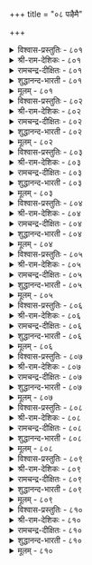 +++
title = "०८ पऴैमै"

+++

<details><summary>विश्वास-प्रस्तुतिः - ८०१</summary>

पऴैमै ऎनप्पडुवदु यादॆनिन् यादुम्  
किऴमैयैक् कीऴ्न्दिडा नट्पु।       ८०१
</details>

<details><summary>श्री-राम-देशिकः - ८०१</summary>

अधिकारः ८१. प्राक्तनस्नेहः  
चिरस्निग्धेन सौहार्दत् कृतं दोषं गुणं तथा ।  
सोढ्वा तथैव स्वीकारः चिरस्नेहस्य लक्षणम् ॥ ८०१॥
</details>

<details><summary>रामचन्द्र-दीक्षितः - ८०१</summary>

801 paḻaimai eṉappaṭuvatu yāteṉiṉ yātum  
kiḻamaiyaik kīḻttiṭā naṭpu.

801\. What is old friendship? It is that which willingly submits to friendly interferences.  
</details>

<details><summary>शुद्धानन्द-भारती - ८०१</summary>

1\. பழைமை எனப்படுவது யாதெனின் யாதும்  
கிழமையைக் கீழ்ந்திடா நட்பு.  
That friendship is good amity  
Which restrains not one's liberty.        801  
</details>

<details><summary>मूलम् - ८०१</summary>

पऴैमै ऎनप्पडुवदु यादॆनिन् यादुम्  
किऴमैयैक् कीऴ्न्दिडा नट्पु।       ८०१
</details>

<details><summary>विश्वास-प्रस्तुतिः - ८०२</summary>

नट्पिऱ्कुऱुप्पुक् कॆऴुदगैमै मट्रदऱ्कु  
उप्पादल् साण्ड्रोर् कडन्।       ८०२
</details>

<details><summary>श्री-राम-देशिकः - ८०२</summary>

यथेच्छं मित्ररचितं स्नेहस्याङ्गं तदिष्यते ।  
तस्मात् तत्कृतकार्यस्य स्वीकृतिर्महतां गुणः ॥ ८०२॥
</details>

<details><summary>रामचन्द्र-दीक्षितः - ८०२</summary>

802\. uṟuppuk keḻutakaimai maṟṟataṟku  
uppātal cāṉṟōr kaṭaṉ.

802\. The soul of friendship is perfect freedom. To be of cheer in friendly interference is the duty of the wise.  
</details>

<details><summary>शुद्धानन्द-भारती - ८०२</summary>

2\. நட்பிற் குறுப்புக் கெழுதகைமை மற்றதற்கு  
உப்பாதல் சான்றோர் கடன்.  
Friendship's heart is freedom close;  
Wise men's duty is such to please.        802  
</details>

<details><summary>मूलम् - ८०२</summary>

नट्पिऱ्कुऱुप्पुक् कॆऴुदगैमै मट्रदऱ्कु  
उप्पादल् साण्ड्रोर् कडन्।       ८०२
</details>

<details><summary>विश्वास-प्रस्तुतिः - ८०३</summary>

पऴगिय नट्पॆवन् सॆय्युङ् गॆऴुदगैमै  
सॆय्दाङ्गु अमैयाक् कडै।       ८०३
</details>

<details><summary>श्री-राम-देशिकः - ८०३</summary>

स्वन्त्र्यात् मित्ररचितं कार्यं नाङ्गीक्रियेत् चेत् ।  
तेन साकं कृता मैत्री तदा व्यर्था भविष्यति ॥ ८०३॥
</details>

<details><summary>रामचन्द्र-दीक्षितः - ८०३</summary>

803\. naṭpuevaṉ ceyyum keḻutakaimai  
ceytāṅku amaiyāk kaṭai.

803\. What use is old friendship if one’s intimacy does not approve of one’s acts?  
</details>

<details><summary>शुद्धानन्द-भारती - ८०३</summary>

3\. பழகிய நட்பெவன் செய்யும் கெழுதகைமை  
செய்தாங்கு அமையாக் கடை.  
Of long friendship what is the use  
Righteous freedom if men refuse?        803  
</details>

<details><summary>मूलम् - ८०३</summary>

पऴगिय नट्पॆवन् सॆय्युङ् गॆऴुदगैमै  
सॆय्दाङ्गु अमैयाक् कडै।       ८०३
</details>

<details><summary>विश्वास-प्रस्तुतिः - ८०४</summary>

विऴैदगैयान् वेण्डि इरुप्पर् कॆऴुदगैयाऱ्
केळादु नट्टार् सॆयिन्।      ८०४
</details>

<details><summary>श्री-राम-देशिकः - ८०४</summary>

स्ववाञ्छितं च स्वातन्त्र्यात् सुहृत् कुर्याद्यदि स्वयम् ।  
अङ्गीकृत्य च तत्कार्यश्लाघनं महतां गुणः ॥ ८०४॥
</details>

<details><summary>रामचन्द्र-दीक्षितः - ८०४</summary>

804 viḻaitakaiyāṉ vēṇṭi iruppar keḻutakaiyāl  
kēḷātu naṭṭār ceyiṉ.

804\. If friends voluntarily do their duty through intimacy the wise accept it with approval.  
</details>

<details><summary>शुद्धानन्द-भारती - ८०४</summary>

4\. விழைதகையான் வேண்டி யிருப்பர் கெழுதகையாற்  
கேளாது நட்டார் செயின்.  
Things done unasked by loving friends  
Please the wise as familiar trends!        804  
</details>

<details><summary>मूलम् - ८०४</summary>

विऴैदगैयान् वेण्डि इरुप्पर् कॆऴुदगैयाऱ्
केळादु नट्टार् सॆयिन्।      ८०४
</details>

<details><summary>विश्वास-प्रस्तुतिः - ८०५</summary>

पेदैमै ऒण्ड्रो पॆरुङ्गिऴमै ऎण्ड्रुणर्ग  
नोदक्क नट्टार् सॆयिन्।      ८०५
</details>

<details><summary>श्री-राम-देशिकः - ८०५</summary>

स्वातन्त्र्यमथवाऽज्ञत्वं वक्तव्यं तत्र कारणम् ।  
स्ववाञ्छितविरोधेन सुहृत् कार्यं करोति चेत् ॥ ८०५॥
</details>

<details><summary>रामचन्द्र-दीक्षितः - ८०५</summary>

805 pētaimai oṉṟō peruṅkiḻamai eṉṟuṇarka  
nōtakka naṭṭār ceyiṉ.

805\. If a friend acts contrary to one’s wishes, treat it as not due to ignorance but to intimacy.  
</details>

<details><summary>शुद्धानन्द-भारती - ८०५</summary>

5\. பேதைமை ஒன்றோ பெருங்கிழமை என்றுணர்க  
நோதக்க நட்டார் செயின்.  
Offence of friends feel it easy  
As folloy or close intimacy.        805  
</details>

<details><summary>मूलम् - ८०५</summary>

पेदैमै ऒण्ड्रो पॆरुङ्गिऴमै ऎण्ड्रुणर्ग  
नोदक्क नट्टार् सॆयिन्।      ८०५
</details>

<details><summary>विश्वास-प्रस्तुतिः - ८०६</summary>

ऎल्लैक्कण् निण्ड्रार् तुऱवार् तॊलैविडत्तुम्  
तॊल्लैक्कण् निण्ड्रार् तॊडर्बु।      ८०६
</details>

<details><summary>श्री-राम-देशिकः - ८०६</summary>

पुरा परिचितं मित्रं खेदे प्राप्तेऽपि तत्कृते ।  
न कदाचिद्विमुञ्चन्ति स्नेहधर्मवशङ्गताः ॥ ८०६॥
</details>

<details><summary>रामचन्द्र-दीक्षितः - ८०६</summary>

806 ellaikkaṇ niṉṟār tuṟavār tolaiviṭattum  
tollaikkaṇ niṉṟār toṭarpu.

806\. Old friends may do harm but it is the quality of friendship not to abandon them.  
</details>

<details><summary>शुद्धानन्द-भारती - ८०६</summary>

6\. எல்லைக்கண் நின்றார் துறவார் தொலைவிடத்தும்  
தொல்லைக்கண் நின்றார் தொடர்பு.  
They forsake not but continue  
In friendship's bounds though loss ensue.        806  
</details>

<details><summary>मूलम् - ८०६</summary>

ऎल्लैक्कण् निण्ड्रार् तुऱवार् तॊलैविडत्तुम्  
तॊल्लैक्कण् निण्ड्रार् तॊडर्बु।      ८०६
</details>

<details><summary>विश्वास-प्रस्तुतिः - ८०७</summary>

अऴिवन्द सॆय्यिनुम् अन्बऱार् अन्बिन्  
वऴिवन्द केण्मै यवर्।      ८०७
</details>

<details><summary>श्री-राम-देशिकः - ८०७</summary>

प्रेम्णा चिरात् स्नेहवद्भिः कदाचित् खेददायके ।  
कार्ये कृतेऽपि सुहृदां तेषु प्रीर्तिन हीयते ॥ ८०७॥
</details>

<details><summary>रामचन्द्र-दीक्षितः - ८०७</summary>

807 aḻivanta ceyyiṉum aṉpaṟār aṉpiṉ  
vaḻivanta kēṇmai yavar.

807\. Old and loving friends, even when betrayed do not break off in their love.  
</details>

<details><summary>शुद्धानन्द-भारती - ८०७</summary>

7\. அழிவந்த செய்யினும் அன்பறார் அன்பின்  
வழிவந்த கேண்மை யவர்.  
Comrades established in firm love  
Though ruin comes waive not their vow.        807  
</details>

<details><summary>मूलम् - ८०७</summary>

अऴिवन्द सॆय्यिनुम् अन्बऱार् अन्बिन्  
वऴिवन्द केण्मै यवर्।      ८०७
</details>

<details><summary>विश्वास-प्रस्तुतिः - ८०८</summary>

केळिऴुक्कम् केळाक् कॆऴुदगैमै वल्लार्क्कु  
नाळिऴुक्कम् नट्टार् सॆयिन्।      ८०८
</details>

<details><summary>श्री-राम-देशिकः - ८०८</summary>

पूर्वमित्रकृतं दोषमुच्यमानं परैरपि ।  
अश्रुण्वतो मित्रकृतो दोषः सुदिनतां व्रजेत् ॥ ८०८॥
</details>

<details><summary>रामचन्द्र-दीक्षितः - ८०८</summary>

808 kēḷiḻukkam kēḷāk keḻutakaimai vallārkku  
nāḷiḻukka naṭṭār ceyiṉ.

808\. Intimacy is the refusal to hear about friend’s faults. Noble friends smile that day when their friends commit faults.  
</details>

<details><summary>शुद्धानन्द-भारती - ८०८</summary>

8\. கேளிழுக்கம் கேளாக் கெழுதகைமை வல்லார்க்கு  
நாளிழுக்கம் நட்டார் செயின்.  
Fast friends who list not tales of ill  
Though wronged they say "that day is well".        808  
</details>

<details><summary>मूलम् - ८०८</summary>

केळिऴुक्कम् केळाक् कॆऴुदगैमै वल्लार्क्कु  
नाळिऴुक्कम् नट्टार् सॆयिन्।      ८०८
</details>

<details><summary>विश्वास-प्रस्तुतिः - ८०९</summary>

कॆडाअ वऴिवन्द केण्मैयार् केण्मै  
विडाअर् विऴैयुम् उलगु।      ८०९
</details>

<details><summary>श्री-राम-देशिकः - ८०९</summary>

स्वातन्त्र्येण चिरान्मत्रीं कुर्वता केनचित् सह ।  
सौहार्दं न त्यजेद्यस्तु लोकस्तं बहु मानयेत् ॥ ८०९॥
</details>

<details><summary>रामचन्द्र-दीक्षितः - ८०९</summary>

809 keṭāa vaḻivanta kēṇmaiyār kēṇmai  
viṭāar viḻaiyum ulaku.

809\. The world applauds long established friends who do not forsake one another.  
</details>

<details><summary>शुद्धानन्द-भारती - ८०९</summary>

9\. கெடாஅ வழிவந்த கேண்மையார் கேண்மை  
விடாஅர் விழையும் உலகு  
To love such friends the world desires  
Whose friendship has unbroken ties.        809  
</details>

<details><summary>मूलम् - ८०९</summary>

कॆडाअ वऴिवन्द केण्मैयार् केण्मै  
विडाअर् विऴैयुम् उलगु।      ८०९
</details>

<details><summary>विश्वास-प्रस्तुतिः - ८१०</summary>

विऴैयार् विऴैयप् पडुब पऴैयार्गण्  
पण्बिन् तलैप्पिरिया तार्।       ८१०
</details>

<details><summary>श्री-राम-देशिकः - ८१०</summary>

कृतेऽपि दोषे सौहार्दत् सोढ्वा तं सुहृदः स्वयम् ।  
यः स्याच्छ्रेष्ठगुणोपेतः श्लाघ्यते रिपुणापि सः ॥ ८१०॥
</details>

<details><summary>रामचन्द्र-दीक्षितः - ८१०</summary>

810 viḻaiyār viḻaiyap paṭupa paḻaiyārkaṇ  
paṇpiṉ talaippiriyā tār.

810\. Even foes long for those who do not forsake their old and erring friends.  
</details>

<details><summary>शुद्धानन्द-भारती - ८१०</summary>

10\. விழையார் விழையப் படுப பழையார்கண்  
பண்பின் தலைப்பிரியா தார்.  
Even foes love for better ends  
Those who leave not long-standing friends.        810  
</details>

<details><summary>मूलम् - ८१०</summary>

विऴैयार् विऴैयप् पडुब पऴैयार्गण्  
पण्बिन् तलैप्पिरिया तार्।       ८१०
</details>
